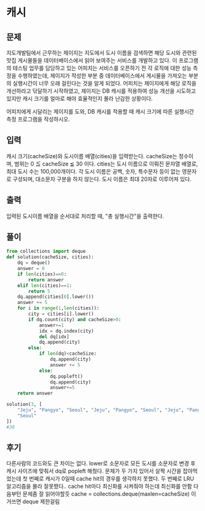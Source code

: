 # 캐시

## 문제

지도개발팀에서 근무하는 제이지는 지도에서 도시 이름을 검색하면 해당 도시와 관련된 맛집 게시물들을 데이터베이스에서 읽어 보여주는 서비스를 개발하고 있다.
이 프로그램의 테스팅 업무를 담당하고 있는 어피치는 서비스를 오픈하기 전 각 로직에 대한 성능 측정을 수행하였는데, 제이지가 작성한 부분 중 데이터베이스에서 게시물을 가져오는 부분의 실행시간이 너무 오래 걸린다는 것을 알게 되었다.
어피치는 제이지에게 해당 로직을 개선하라고 닦달하기 시작하였고, 제이지는 DB 캐시를 적용하여 성능 개선을 시도하고 있지만 캐시 크기를 얼마로 해야 효율적인지 몰라 난감한 상황이다.

어피치에게 시달리는 제이지를 도와, DB 캐시를 적용할 때 캐시 크기에 따른 실행시간 측정 프로그램을 작성하시오.

## 입력

캐시 크기(cacheSize)와 도시이름 배열(cities)을 입력받는다.
cacheSize는 정수이며, 범위는 0 ≦ cacheSize ≦ 30 이다.
cities는 도시 이름으로 이뤄진 문자열 배열로, 최대 도시 수는 100,000개이다.
각 도시 이름은 공백, 숫자, 특수문자 등이 없는 영문자로 구성되며, 대소문자 구분을 하지 않는다. 도시 이름은 최대 20자로 이루어져 있다.

## 출력

입력된 도시이름 배열을 순서대로 처리할 때, "총 실행시간"을 출력한다.

## 풀이

```python
from collections import deque
def solution(cacheSize, cities):
    dq = deque()
    answer = 0
    if len(cities)==0:
        return answer
    elif len(cities)==1:
        return 5
    dq.append(cities[0].lower())
    answer += 5
    for i in range(1,len(cities)):
        city = cities[i].lower()
        if dq.count(city) and cacheSize>0:
            answer+=1
            idx = dq.index(city)
            del dq[idx]
            dq.append(city)
        else:
            if len(dq)<cacheSize:
                dq.append(city)
                answer += 5
            else:
                dq.popleft()
                dq.append(city)
                answer+=5
    return answer

solution(3, [
    "Jeju", "Pangyo", "Seoul", "Jeju", "Pangyo", "Seoul", "Jeju", "Pangyo",
    "Seoul"
])
#30
```

## 후기

다른사람의 코드와도 큰 차이는 없다.
lower로 소문자로 모든 도시를 소문자로 변경 후 캐시 사이즈에 맞춰서 dq로 popleft 해줬다.
문제가 두 가지 있어서 살짝 시간을 잡아먹었는데 첫 번째로 캐시가 0일때 cache hit의 경우를 생각하지 못했다.
두 번째로 LRU 알고리즘을 몰라 잘못짰다.. cache hit마다 최신화를 시켜줘야 하는데 최신화를 안함
다음부턴 문제좀 잘 읽어야할듯
cache = collections.deque(maxlen=cacheSize)
이거쓰면 deque 제한걸림
